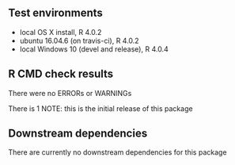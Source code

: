 ## Test environments
* local OS X install, R 4.0.2
* ubuntu 16.04.6 (on travis-ci), R 4.0.2
* local Windows 10 (devel and release), R 4.0.4

## R CMD check results
There were no ERRORs or WARNINGs

There is 1 NOTE: this is the initial release of this package

## Downstream dependencies
There are currently no downstream dependencies for this package
